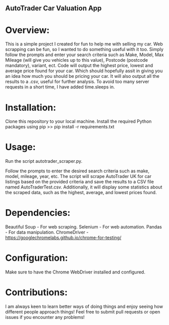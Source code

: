 ## AutoTrader Car Valuation App

# Overview: 

This is a simple project I created for fun to help me with selling my car. Web scrapping can be fun, so I wanted to do something useful with it too. Simply follow the prompts and enter your search criteria such as Make, Model, Max Mileage (will give you vehicles up to this value), Postcode (postcode mandatory), variant, ect. Code will output the highest price, lowest and average price found for your car. Which should hopefully assit in giving you an idea how much you should be pricing your car. It will also output all the results to a .csv, useful for further analysis. To avoid too many server requests in a short time, I have added time.sleeps in.

# Installation:
Clone this repository to your local machine.
Install the required Python packages using pip >>
pip install -r requirements.txt

# Usage:
Run the script autotrader_scraper.py.

Follow the prompts to enter the desired search criteria such as make, model, mileage, year, etc.
The script will scrape AutoTrader UK for car listings based on the provided criteria and save the results to a CSV file named AutoTraderTest.csv.
Additionally, it will display some statistics about the scraped data, such as the highest, average, and lowest prices found.

# Dependencies:
Beautiful Soup - For web scraping.
Selenium - For web automation.
Pandas - For data manipulation.
ChromeDriver - https://googlechromelabs.github.io/chrome-for-testing/

# Configuration:
Make sure to have the Chrome WebDriver installed and configured.

# Contributions:
I am always keen to learn better ways of doing things and enjoy seeing how different people approach things! Feel free to submit pull requests or open issues if you encounter any problems!

